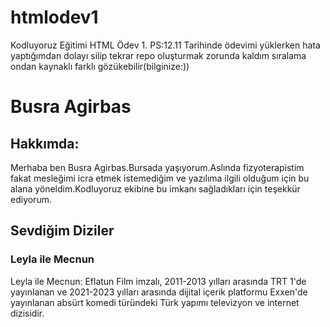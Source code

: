 # htmlodev1
Kodluyoruz Eğitimi HTML Ödev 1. 
PS:12.11 Tarihinde ödevimi yüklerken hata yaptığımdan dolayı silip tekrar repo oluşturmak zorunda kaldım sıralama ondan kaynaklı farklı gözükebilir(bilginize:))
<h1>Busra Agirbas</h1>
<!--başlık oluşturdum-->
<h2>Hakkımda:</h2>
<!--2.başlığı oluşturdum-->
<!--paragraf cümleme geçtim-->
<p>Merhaba ben Busra Agirbas.Bursada yaşıyorum.Aslında fizyoterapistim fakat mesleğimi icra etmek istemediğim ve yazılıma ilgili olduğum için bu alana yöneldim.Kodluyoruz ekibine bu imkanı sağladıkları için teşekkür ediyorum.</p>
<h2>Sevdiğim Diziler</h2>
<h3>Leyla ile Mecnun</h3>
<!--yine paragrafta açıklamamı yaptım-->
<p>Leyla ile Mecnun: Eflatun Film imzalı, 2011-2013 yılları arasında TRT 1'de yayınlanan ve 2021-2023 yılları arasında dijital içerik platformu Exxen'de yayınlanan absürt komedi türündeki Türk yapımı televizyon ve internet dizisidir.</p>
<!--bitti-->
